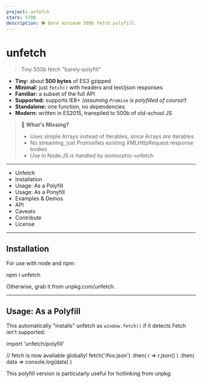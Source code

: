 ```yaml
---
project: unfetch
stars: 5708
description: 🐕 Bare minimum 500b fetch polyfill.
---
```


  

unfetch
=======

> Tiny 500b fetch "barely-polyfill"

-   **Tiny:** about **500 bytes** of ES3 gzipped
-   **Minimal:** just `fetch()` with headers and text/json responses
-   **Familiar:** a subset of the full API
-   **Supported:** supports IE8+ _(assuming `Promise` is polyfilled of course!)_
-   **Standalone:** one function, no dependencies
-   **Modern:** written in ES2015, transpiled to 500b of old-school JS

> 🤔 **What's Missing?**
> 
> -   Uses simple Arrays instead of Iterables, since Arrays _are_ iterables
> -   No streaming, just Promisifies existing XMLHttpRequest response bodies
> -   Use in Node.JS is handled by isomorphic-unfetch

* * *

-   Unfetch
-   Installation
-   Usage: As a Polyfill
-   Usage: As a Ponyfill
-   Examples & Demos
-   API
-   Caveats
-   Contribute
-   License

* * *

Installation
------------

For use with node and npm:

npm i unfetch

Otherwise, grab it from unpkg.com/unfetch.

* * *

Usage: As a Polyfill
--------------------

This automatically "installs" unfetch as `window.fetch()` if it detects Fetch isn't supported:

import 'unfetch/polyfill'

// fetch is now available globally!
fetch('/foo.json')
  .then( r \=> r.json() )
  .then( data \=> console.log(data) )

This polyfill version is particularly useful for hotlinking from unpkg:

<script src\="https://unpkg.com/unfetch/polyfill"\></script\>
<script\>
  // now our page can use fetch!
  fetch('/foo')
</script\>

* * *

Usage: As a Ponyfill
--------------------

With a module bundler like rollup or webpack, you can import unfetch to use in your code without modifying any globals:

// using JS Modules:
import fetch from 'unfetch'

// or using CommonJS:
const fetch \= require('unfetch')

// usage:
fetch('/foo.json')
  .then( r \=> r.json() )
  .then( data \=> console.log(data) )

The above will always return `unfetch()`. _(even if `window.fetch` exists!)_

There's also a UMD bundle available as unfetch/dist/unfetch.umd.js, which doesn't automatically install itself as `window.fetch`.

* * *

Examples & Demos
----------------

**Real Example on JSFiddle** ➡️

// simple GET request:
fetch('/foo')
  .then( r \=> r.text() )
  .then( txt \=> console.log(txt) )

// complex POST request with JSON, headers:
fetch('/bear', {
  method: 'POST',
  headers: {
    'Content-Type': 'application/json'
  },
  body: JSON.stringify({ hungry: true })
}).then( r \=> {
  open(r.headers.get('location'));
  return r.json();
})

* * *

API
---

While one of Unfetch's goals is to provide a familiar interface, its API may differ from other `fetch` polyfills/ponyfills. One of the key differences is that Unfetch focuses on implementing the `fetch()` API, while offering minimal (yet functional) support to the other sections of the Fetch spec, like the Headers class or the Response class. Unfetch's API is organized as follows:

### `fetch(url: string, options: Object)`

This function is the heart of Unfetch. It will fetch resources from `url` according to the given `options`, returning a Promise that will eventually resolve to the response.

Unfetch will account for the following properties in `options`:

-   `method`: Indicates the request method to be performed on the target resource (The most common ones being `GET`, `POST`, `PUT`, `PATCH`, `HEAD`, `OPTIONS` or `DELETE`).
-   `headers`: An `Object` containing additional information to be sent with the request, e.g. `{ 'Content-Type': 'application/json' }` to indicate a JSON-typed request body.
-   `credentials`: ⚠ Accepts a `"include"` string, which will allow both CORS and same origin requests to work with cookies. As pointed in the 'Caveats' section, Unfetch won't send or receive cookies otherwise. The `"same-origin"` value is not supported. ⚠
-   `body`: The content to be transmitted in request's body. Common content types include `FormData`, `JSON`, `Blob`, `ArrayBuffer` or plain text.

### `response` Methods and Attributes

These methods are used to handle the response accordingly in your Promise chain. Instead of implementing full spec-compliant Response Class functionality, Unfetch provides the following methods and attributes:

#### `response.ok`

Returns `true` if the request received a status in the `OK` range (200-299).

#### `response.status`

Contains the status code of the response, e.g. `404` for a not found resource, `200` for a success.

#### `response.statusText`

A message related to the `status` attribute, e.g. `OK` for a status `200`.

#### `response.clone()`

Will return another `Object` with the same shape and content as `response`.

#### `response.text()`, `response.json()`, `response.blob()`

Will return the response content as plain text, JSON and `Blob`, respectively.

#### `response.headers`

Again, Unfetch doesn't implement a full spec-compliant `Headers Class`, emulating some of the Map-like functionality through its own functions:

-   `headers.keys`: Returns an `Array` containing the `key` for every header in the response.
-   `headers.entries`: Returns an `Array` containing the `[key, value]` pairs for every `Header` in the response.
-   `headers.get(key)`: Returns the `value` associated with the given `key`.
-   `headers.has(key)`: Returns a `boolean` asserting the existence of a `value` for the given `key` among the response headers.

Caveats
-------

_Adapted from the GitHub fetch polyfill **readme**._

The `fetch` specification differs from `jQuery.ajax()` in mainly two ways that bear keeping in mind:

-   By default, `fetch` **won't send or receive any cookies** from the server, resulting in unauthenticated requests if the site relies on maintaining a user session.

fetch('/users', {
  credentials: 'include'
});

-   The Promise returned from `fetch()` **won't reject on HTTP error status** even if the response is an HTTP 404 or 500. Instead, it will resolve normally, and it will only reject on network failure or if anything prevented the request from completing.
    
    To have `fetch` Promise reject on HTTP error statuses, i.e. on any non-2xx status, define a custom response handler:
    

fetch('/users')
  .then(response \=> {
    if (response.ok) {
      return response;
    }
    // convert non-2xx HTTP responses into errors:
    const error \= new Error(response.statusText);
    error.response \= response;
    return Promise.reject(error);
  })
  .then(response \=> response.json())
  .then(data \=> {
    console.log(data);
  });

* * *

Contribute
----------

First off, thanks for taking the time to contribute! Now, take a moment to be sure your contributions make sense to everyone else.

### Reporting Issues

Found a problem? Want a new feature? First of all see if your issue or idea has already been reported. If it hasn't, just open a new clear and descriptive issue.

### Submitting pull requests

Pull requests are the greatest contributions, so be sure they are focused in scope, and do avoid unrelated commits.

> 💁 **Remember: size is the #1 priority.**
> 
> Every byte counts! PR's can't be merged if they increase the output size much.

-   Fork it!
-   Clone your fork: `git clone https://github.com/<your-username>/unfetch`
-   Navigate to the newly cloned directory: `cd unfetch`
-   Create a new branch for the new feature: `git checkout -b my-new-feature`
-   Install the tools necessary for development: `npm install`
-   Make your changes.
-   `npm run build` to verify your change doesn't increase output size.
-   `npm test` to make sure your change doesn't break anything.
-   Commit your changes: `git commit -am 'Add some feature'`
-   Push to the branch: `git push origin my-new-feature`
-   Submit a pull request with full remarks documenting your changes.

License
-------

MIT License © Jason Miller
